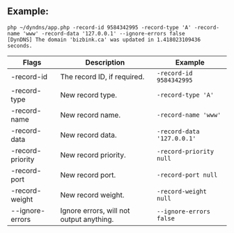 Example:
------
```
php ~/dyndns/app.php -record-id 9584342995 -record-type 'A' -record-name 'www' -record-data '127.0.0.1' --ignore-errors false
[DynDNS] The domain 'bizbink.ca' was updated in 1.418023109436 seconds.
```

Flags | Description | Example
--- | --- | ---
-record-id | The record ID, if required. | `-record-id 9584342995`
-record-type | New record type. | `-record-type 'A'`
-record-name | New record name. | `-record-name 'www'`
-record-data | New record data. | `-record-data '127.0.0.1'`
-record-priority | New record priority. | `-record-priority null`
-record-port | New record port. | `-record-port null`
-record-weight | New record weight. | `-record-weight null`
--ignore-errors | Ignore errors, will not output anything. | `--ignore-errors false`
